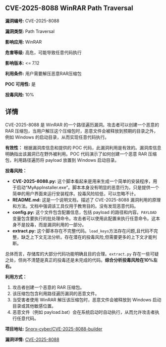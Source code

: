 ## CVE-2025-8088 WinRAR Path Traversal

**漏洞编号:** CVE-2025-8088

**漏洞类型:** Path Traversal

**影响应用:** WinRAR

**危害等级:** 高危，可能导致任意代码执行

**影响版本:** <= 7.12

**利用条件:** 用户需要解压恶意RAR压缩包

**POC 可用性:** 是

**投毒风险:** 10%

## 详情

CVE-2025-8088 是 WinRAR 的一个路径遍历漏洞。攻击者可以创建一个恶意的 RAR 压缩包，当用户解压这个压缩包时，恶意文件会被释放到预期的目录之外，例如 Windows 的启动目录，从而实现任意代码执行。

**有效性：**
根据漏洞库信息和提供的 POC 代码，此漏洞利用是有效的。漏洞库信息明确指出该漏洞已在野外被利用。POC 代码演示了如何创建一个恶意 RAR 压缩包，利用路径遍历将 payload 放置到 Windows 启动目录。

**投毒风险：**
*   **CVE-2025-8088.py:** 这个脚本看起来是用来生成一个简单的安装程序，用于启动“MyAppInstaller.exe”。脚本本身没有明显的恶意行为，只是提供一个简单的用户界面来运行安装程序。投毒风险较低，可以忽略不计。
*   **README.md:** 这是一个说明文档，描述了 CVE-2025-8088 漏洞利用的原理和方法。文档中强调该工具仅用于教育目的。没有发现恶意代码。
*   **config.py:** 这个文件包含配置信息，包括 payload 的路径和内容。`PAYLOAD` 变量包含要执行的批处理命令。攻击者可以使用此配置来执行任意命令。这本身不是投毒，而是漏洞利用的一部分。
*   **extract.py:** 这个脚本存在不完整代码。`load_keys`方法存在问题,且代码不完整，缺乏上下文无法分析。存在潜在的投毒风险,但需要更多的上下文才能判断。 

总体而言，存储库的大部分代码功能明确且目的合理。`extract.py` 存在一些可疑之处，但尚不清楚是真正的投毒还是未完成的代码。**综合分析投毒风险在10%左右。**

**利用方式：**
1.  攻击者创建一个恶意的 RAR 压缩包。
2.  该压缩包包含利用路径遍历漏洞的恶意文件。
3.  当受害者使用 WinRAR 解压该压缩包时，恶意文件会被释放到 Windows 启动目录或其他敏感位置。
4.  恶意文件（例如 payload.bat）会在系统启动时自动执行，从而允许攻击者执行任意代码。

**项目地址:** [Snorx-cyber/CVE-2025-8088-builder](https://github.com/Snorx-cyber/CVE-2025-8088-builder)

**漏洞详情:** [CVE-2025-8088](https://nvd.nist.gov/vuln/detail/CVE-2025-8088)